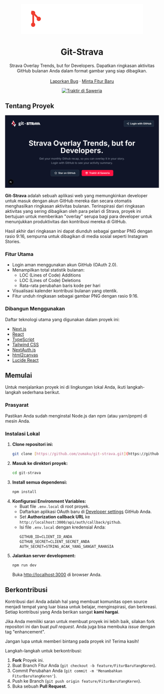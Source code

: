 <p align="center">
  <img src="./public/git-strava primary logo.png" alt="Git-Strava Logo" width="400"/>
</p>

<h1 align="center">Git-Strava</h1>

<p align="center">
  Strava Overlay Trends, but for Developers. Dapatkan ringkasan aktivitas GitHub bulanan Anda dalam format gambar yang siap dibagikan.
  <br />
  <br />
  <a href="https://github.com/zumaku/git-strava/issues">Laporkan Bug</a>
  ·
  <a href="https://github.com/zumaku/git-strava/issues">Minta Fitur Baru</a>
</p>

<p align="center">
  <a href="https://saweria.co/your-username">
    <img src="https://img.shields.io/badge/Traktir%20di-Saweria-brightgreen?style=for-the-badge&logo=saweria" alt="Traktir di Saweria">
  </a>
</p>

## Tentang Proyek

![Git-Strava Screenshot](./public/screenshot-dashboard.png)

**Git-Strava** adalah sebuah aplikasi web yang memungkinkan developer untuk masuk dengan akun GitHub mereka dan secara otomatis menghasilkan ringkasan aktivitas bulanan. Terinspirasi dari ringkasan aktivitas yang sering dibagikan oleh para pelari di Strava, proyek ini bertujuan untuk memberikan "overlay" serupa bagi para developer untuk menunjukkan produktivitas dan kontribusi mereka di GitHub.

Hasil akhir dari ringkasan ini dapat diunduh sebagai gambar PNG dengan rasio 9:16, sempurna untuk dibagikan di media sosial seperti Instagram Stories.

### Fitur Utama

* Login aman menggunakan akun GitHub (OAuth 2.0).
* Menampilkan total statistik bulanan:
    * LOC (Lines of Code) Additions
    * LOC (Lines of Code) Deletions
    * Rata-rata perubahan baris kode per hari
* Visualisasi kalender kontribusi bulanan yang otentik.
* Fitur unduh ringkasan sebagai gambar PNG dengan rasio 9:16.

### Dibangun Menggunakan

Daftar teknologi utama yang digunakan dalam proyek ini:

* [Next.js](https://nextjs.org/)
* [React](https://reactjs.org/)
* [TypeScript](https://www.typescriptlang.org/)
* [Tailwind CSS](https://tailwindcss.com/)
* [NextAuth.js](https://next-auth.js.org/)
* [html2canvas](https://html2canvas.hertzen.com/)
* [Lucide React](https://lucide.dev/)

## Memulai

Untuk menjalankan proyek ini di lingkungan lokal Anda, ikuti langkah-langkah sederhana berikut.

### Prasyarat

Pastikan Anda sudah menginstal Node.js dan npm (atau yarn/pnpm) di mesin Anda.

### Instalasi Lokal

1.  **Clone repositori ini:**
    ```sh
    git clone [https://github.com/zumaku/git-strava.git](https://github.com/zumaku/git-strava.git)
    ```
2.  **Masuk ke direktori proyek:**
    ```sh
    cd git-strava
    ```
3.  **Install semua dependensi:**
    ```sh
    npm install
    ```
4.  **Konfigurasi Environment Variables:**
    * Buat file `.env.local` di root proyek.
    * Daftarkan aplikasi OAuth baru di [Developer settings](https://github.com/settings/developers) GitHub Anda.
    * Set **Authorization callback URL** ke `http://localhost:3000/api/auth/callback/github`.
    * Isi file `.env.local` dengan kredensial Anda:
        ```env
        GITHUB_ID=CLIENT_ID_ANDA
        GITHUB_SECRET=CLIENT_SECRET_ANDA
        AUTH_SECRET=STRING_ACAK_YANG_SANGAT_RAHASIA
        ```
5.  **Jalankan server development:**
    ```sh
    npm run dev
    ```
    Buka [http://localhost:3000](http://localhost:3000) di browser Anda.

## Berkontribusi

Kontribusi dari Anda adalah hal yang membuat komunitas open source menjadi tempat yang luar biasa untuk belajar, menginspirasi, dan berkreasi. Setiap kontribusi yang Anda berikan sangat **kami hargai**.

Jika Anda memiliki saran untuk membuat proyek ini lebih baik, silakan fork repositori ini dan buat *pull request*. Anda juga bisa membuka *issue* dengan tag "enhancement".

Jangan lupa untuk memberi bintang pada proyek ini! Terima kasih!

Langkah-langkah untuk berkontribusi:
1.  **Fork** Proyek ini.
2.  Buat Branch Fitur Anda (`git checkout -b feature/FiturBaruYangKeren`).
3.  Commit Perubahan Anda (`git commit -m 'Menambahkan FiturBaruYangKeren'`).
4.  Push ke Branch (`git push origin feature/FiturBaruYangKeren`).
5.  Buka sebuah **Pull Request**.